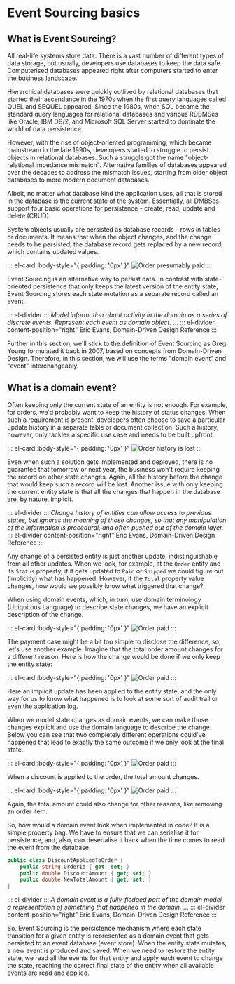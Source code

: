# Event Sourcing basics

## What is Event Sourcing?

All real-life systems store data. There is a vast number of different types of data storage, 
but usually, developers use databases to keep the data safe. Computerised databases 
appeared right after computers started to enter the business landscape. 

Hierarchical databases were quickly outlived by relational databases that started their 
ascendance in the 1970s when the first query languages called QUEL and SEQUEL appeared. 
Since the 1980s, when SQL became the standard query languages for relational databases 
and various RDBMSes like Oracle, IBM DB/2, and Microsoft SQL Server started to dominate 
the world of data persistence.

However, with the rise of object-oriented programming, which became mainstream 
in the late 1990s, developers started to struggle to persist objects in relational 
databases. Such a struggle got the name "object-relational impedance mismatch". 
Alternative families of databases appeared over the decades to address the mismatch issues, 
starting from older object databases to more modern document databases. 

Albeit, no matter what database kind the application uses, all that is stored in 
the database is the current state of the system. Essentially, all DMBSes support 
four basic operations for persistence - create, read, update and delete (CRUD). 

System objects usually are persisted as database records - rows in tables or documents. 
It means that when the object changes, and the change needs to be persisted, 
the database record gets replaced by a new record, which contains updated values.

::: el-card :body-style="{ padding: '0px' }" 
![Order presumably paid](./images/order-state-change-paid.png) 
:::

Event Sourcing is an alternative way to persist data. In contrast with state-oriented 
persistence that only keeps the latest version of the entity state, Event Sourcing 
stores each state mutation as a separate record called an event. 

::: el-divider
<i class="el-icon-reading"></i>
:::
_Model information about activity in the domain as a series of discrete events.
Represent each event as domain object._
...
::: el-divider content-position="right"
Eric Evans, Domain-Driven Design Reference
:::


Further in this section, we'll stick to the definition of Event Sourcing as Greg Young 
formulated it back in 2007, based on concepts from Domain-Driven Design. 
Therefore, in this section, we will use the terms "domain event" and "event" 
interchangeably.

## What is a domain event?

Often keeping only the current state of an entity is not enough. 
For example, for orders, we'd probably want to keep the history of status changes. 
When such a requirement is present, developers often choose to save a particular 
update history in a separate table or document collection. Such a history, 
however, only tackles a specific use case and needs to be built upfront. 

::: el-card :body-style="{ padding: '0px' }" 
![Order history is lost](./images/order-history-lost.png) 
:::

Even when such a solution gets implemented and deployed, there is no guarantee 
that tomorrow or next year, the business won't require keeping the record on 
other state changes. Again, all the history before the change that would keep 
such a record will be lost. Another issue with only keeping the current entity 
state is that all the changes that happen in the database are, by nature, implicit. 

::: el-divider
<i class="el-icon-reading"></i>
:::
_Change history of entities can allow access to previous states, but ignores the meaning
of those changes, so that any manipulation of the information is procedural, and often
pushed out of the domain layer._
::: el-divider content-position="right"
Eric Evans, Domain-Driven Design Reference
:::

Any change of a persisted entity is just another update, indistinguishable from 
all other updates. When we look, for example, at the `Order` entity and its `Status` 
property, if it gets updated to `Paid` or `Shipped` we could figure out (implicitly) 
what has happened. However, if the `Total` property value changes, how would we 
possibly know what triggered that change?

When using domain events, which, in turn, use domain terminology (Ubiquitous Language) 
to describe state changes, we have an explicit description of the change.

::: el-card :body-style="{ padding: '0px' }" 
![Order paid](./images/order-status-changed-event.png) 
:::

The payment case might be a bit too simple to disclose the difference, so, 
let's use another example. Imagine that the total order amount changes for a 
different reason. Here is how the change would be done if we only keep the 
entity state:

::: el-card :body-style="{ padding: '0px' }" 
![Order paid](./images/order-total-changed.png) 
:::

Here an implicit update has been applied to the entity state, and the only 
way for us to know what happened is to look at some sort of audit trail or 
even the application log.

When we model state changes as domain events, we can make those changes explicit 
and use the domain language to describe the change. Below you can see that two 
completely different operations could've happened that lead to exactly the same 
outcome if we only look at the final state.

::: el-card :body-style="{ padding: '0px' }" 
![Order paid](./images/order-total-discount-applied.png) 
:::

When a discount is applied to the order, the total amount changes.

::: el-card :body-style="{ padding: '0px' }" 
![Order paid](./images/order-total-item-removed.png) 
:::

Again, the total amount could also change for other reasons, like removing an 
order item.

So, how would a domain event look when implemented in code? It is a simple 
property bag. We have to ensure that we can serialise it for persistence, 
and, also, can deserialise it back when the time comes to read the event 
from the database.

```csharp
public class DiscountAppliedToOrder {
    public string OrderId { get; set; }
    public double DiscountAmount { get; set; }
    public double NewTotalAmount { get; set; }
}
```

::: el-divider
<i class="el-icon-reading"></i>
:::
_A domain event is a fully-fledged part of the domain model, a representation of
something that happened in the domain._
...
::: el-divider content-position="right"
Eric Evans, Domain-Driven Design Reference
:::

So, Event Sourcing is the persistence mechanism where each state transition 
for a given entity is represented as a domain event that gets persisted to 
an event database (event store). When the entity state mutates, a new event 
is produced and saved. When we need to restore the entity state, we read all 
the events for that entity and apply each event to change the state, reaching 
the correct final state of the entity when all available events are read and 
applied.


